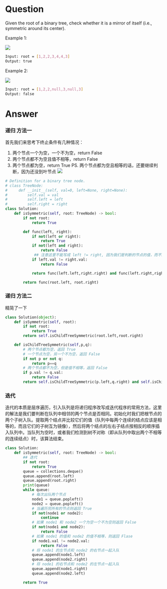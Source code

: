 # Question
Given the root of a binary tree, check whether it is a mirror of itself (i.e., symmetric around its center).

Example 1:

![](https://assets.leetcode.com/uploads/2021/02/19/symtree1.jpg)
```bash
Input: root = [1,2,2,3,4,4,3]
Output: true
```
Example 2:

![](https://assets.leetcode.com/uploads/2021/02/19/symtree2.jpg)
```bash
Input: root = [1,2,2,null,3,null,3]
Output: false
```

# Answer
### 递归 方法一
首先我们来思考下终止条件有几种情况：
1. 两个节点一个为空，一个不为空，return False
2. 两个节点都不为空且值不相等，return False
3. 两个节点都为空，return True
PS. 两个节点都为空且相等的话，还要继续判断，因为还没到叶节点
![](https://pic.leetcode-cn.com/2449af8862537df2cbbc45a07764415c1a10769677c822fa271ea7447c8fa128-2.gif)

```python
# Definition for a binary tree node.
# class TreeNode:
#     def __init__(self, val=0, left=None, right=None):
#         self.val = val
#         self.left = left
#         self.right = right
class Solution:
    def isSymmetric(self, root: TreeNode) -> bool:
        if not root:
            return True

        def func(left, right):
            if not(left or right):
                return True
            if not(left and right):
                return False
             ## 注意这里不能写成 left != right, 因为我们是判断的节点的值，而不是判断这个节点，节点的信息还包含了子树的信息
            if left.val != right.val:
                return False

            return func(left.left,right.right) and func(left.right,right.left)

        return func(root.left, root.right)
```


### 递归 方法二
精简了一下
```python
class Solution(object):
    def isSymmetric(self, root):
        if not root:
            return True
        return self.isChildTreeSymmetric(root.left,root.right)

    def isChildTreeSymmetric(self,p,q):
        # 两个节点都为空，返回 True
        # 一个节点为空，另一个不为空，返回 False
        if not p or not q:
            return p==q
        # 两个节点都不为空，但是值不相等，返回 False
        if p.val != q.val:
            return False
        return self.isChildTreeSymmetric(p.left,q.right) and self.isChildTreeSymmetric(p.right,q.left)
```

### 迭代
迭代的本质是层序遍历，引入队列是将递归程序改写成迭代程序的常用方法，这里的解法是我们要判断在队列中相邻的两个节点是否相同。初始化时我们把根节点的两个子树入队。提取两个结点并比较它们的值（队列中每两个连续的结点应该是相等的，而且它们的子树互为镜像），然后将两个结点的左右子结点按相反的顺序插入队列中。当队列为空时，或者我们检测到树不对称（即从队列中取出两个不相等的连续结点）时，该算法结束。

```python
class Solution:
    def isSymmetric(self, root: TreeNode) -> bool:
        ## 迭代
        if not root:
            return True
        queue = collections.deque()
        queue.append(root.left)
        queue.append(root.right)
        print(queue)
        while queue:
            # 每次出队两个节点
            node1 = queue.popleft()
            node2 = queue.popleft()
            # 当遍历完所有的节点则返回 True
            if not(node1 or node2):
                continue
            # 如果 node1 和 node2 一个为空一个不为空则返回 False
            if not(node1 and node2):
                return False
            # 如果 node1 的值和 node2 的值不相等，则返回 Flase
            if node1.val != node2.val:
                return False
            # 将 node1 的左节点和 node2 的右节点一起入队
            queue.append(node1.left)
            queue.append(node2.right)
            # 将 node1 的右节点和 node2 的左节点一起入队
            queue.append(node1.right)
            queue.append(node2.left)

        return True
```



